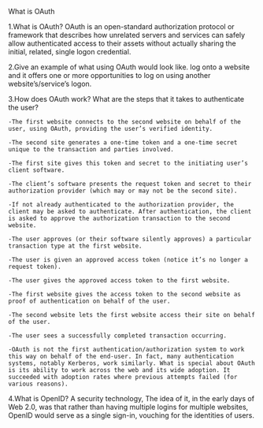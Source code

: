 What is OAuth


1.What is OAuth?
	OAuth is an open-standard authorization protocol or framework that describes how unrelated servers and services can safely allow authenticated access to their assets without actually sharing the initial, related, single logon credential.

2.Give an example of what using OAuth would look like.
	 log onto a website and it offers one or more opportunities to log on using another website’s/service’s logon.

3.How does OAuth work? What are the steps that it takes to authenticate the user?

	-The first website connects to the second website on behalf of the user, using OAuth, providing the user’s verified identity.

	-The second site generates a one-time token and a one-time secret unique to the transaction and parties involved.

	-The first site gives this token and secret to the initiating user’s client software.
	
	-The client’s software presents the request token and secret to their authorization provider (which may or may not be the second site).

	-If not already authenticated to the authorization provider, the client may be asked to authenticate. After authentication, the client is asked to approve the authorization transaction to the second website.
	
	-The user approves (or their software silently approves) a particular transaction type at the first website.
	
	-The user is given an approved access token (notice it’s no longer a request token).
	
	-The user gives the approved access token to the first website.
	
	-The first website gives the access token to the second website as proof of authentication on behalf of the user.
	
	-The second website lets the first website access their site on behalf of the user.
	
	-The user sees a successfully completed transaction occurring.
	
	-OAuth is not the first authentication/authorization system to work this way on behalf of the end-user. In fact, many authentication systems, notably Kerberos, work similarly. What is special about OAuth is its ability to work across the web and its wide adoption. It succeeded with adoption rates where previous attempts failed (for various reasons).

4.What is OpenID?
	A  security technology, The idea of it, in the early days of Web 2.0, was that rather than having multiple logins for multiple websites, OpenID would serve as a single sign-in, vouching for the identities of users.